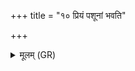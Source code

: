 +++
title = "१० प्रियं पशूनां भवति"

+++
<details><summary>मूलम् (GR)</summary>

प्रियं पशूनां भवति  
यद् ब्रह्मभ्यः प्रदीयते ।  
अतो वशायास् तत् प्रियं  
यद् देवत्रा हविः स्यात् ॥
</details>